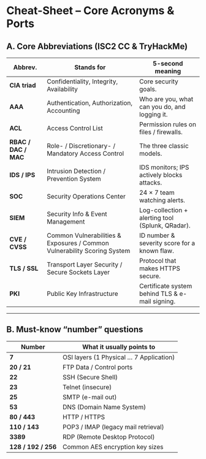 # Cheat-Sheet – Core Acronyms & Ports

## A. Core Abbreviations (ISC2 CC & TryHackMe)

| Abbrev. | Stands for | 5-second meaning |
|---------|------------|------------------|
| **CIA triad** | Confidentiality, Integrity, Availability | Core security goals. |
| **AAA** | Authentication, Authorization, Accounting | Who are you, what can you do, and logging it. |
| **ACL** | Access Control List | Permission rules on files / firewalls. |
| **RBAC / DAC / MAC** | Role- / Discretionary- / Mandatory Access Control | The three classic models. |
| **IDS / IPS** | Intrusion Detection / Prevention System | IDS monitors; IPS actively blocks attacks. |
| **SOC** | Security Operations Center | 24 × 7 team watching alerts. |
| **SIEM** | Security Info & Event Management | Log-collection + alerting tool (Splunk, QRadar). |
| **CVE / CVSS** | Common Vulnerabilities & Exposures / Common Vulnerability Scoring System | ID number & severity score for a known flaw. |
| **TLS / SSL** | Transport Layer Security / Secure Sockets Layer | Protocol that makes HTTPS secure. |
| **PKI** | Public Key Infrastructure | Certificate system behind TLS & e-mail signing. |

---

## B. Must-know “number” questions

| Number  | What it usually points to                        |
|---------|--------------------------------------------------|
| **7**   | OSI layers (1 Physical … 7 Application)          |
| **20 / 21** | FTP Data / Control ports                       |
| **22**  | SSH (Secure Shell)                               |
| **23**  | Telnet (insecure)                                |
| **25**  | SMTP (e-mail out)                                |
| **53**  | DNS (Domain Name System)                         |
| **80 / 443** | HTTP / HTTPS                                  |
| **110 / 143** | POP3 / IMAP (legacy mail retrieval)          |
| **3389** | RDP (Remote Desktop Protocol)                   |
| **128 / 192 / 256** | Common AES encryption key sizes         |
